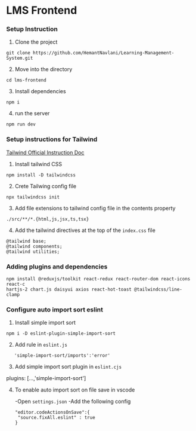 # LMS Frontend

### Setup Instruction


1. Clone the project 

```
git clone https://github.com/HemantNavlani/Learning-Management-System.git
```

2. Move into the directory
```
cd lms-frontend
```

3. Install dependencies

```
npm i 
```
4. run the server

```
npm run dev
```

### Setup instructions for Tailwind

[Tailwind Official Instruction Doc](https://tailwindcss.com/docs/installation)

1. Install tailwind CSS
```
npm install -D tailwindcss
```

2. Crete Tailwing config file
```
npx tailwindcss init
```

3. Add file extensions to tailwind config file in the contents property

```
./src/**/*.{html,js,jsx,ts,tsx}
```

4. Add the tailwind directives at the top of the `index.css` file
```
@tailwind base;
@tailwind components;
@tailwind utilities;
```

### Adding plugins and dependencies
```
npm install @reduxjs/toolkit react-redux react-router-dom react-icons react-c
hartjs-2 chart.js daisyui axios react-hot-toast @tailwindcss/line-clamp
```

### Configure auto import sort eslint


1. Install simple import sort 
```
npm i -D eslint-plugin-simple-import-sort   
```

2. Add rule in `eslint.js`

```
   'simple-import-sort/imports':'error'
```

3. Add simple import sort plugin in `eslint.cjs`

plugins: [...,'simple-import-sort']

4. To enable auto import sort on file save in vscode 

   -Open `settings.json`
   -Add the following config

   ```
   "editor.codeActionsOnSave":{
    "source.fixAll.eslint" : true
   }
   ```
